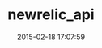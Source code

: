 ---
layout: post
title:  "newrelic_api"
repo:   "newrelic/newrelic_api"
date:   2015-02-18 17:07:59
gemurl: http://www.github.com/newrelic/newrelic_api
---